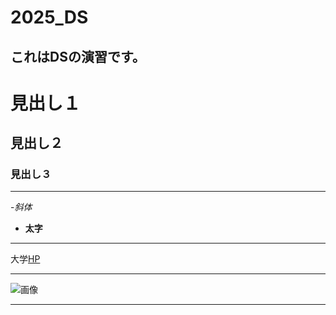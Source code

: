 # 2025_DS
これはDSの演習です。
---
# 見出し１
## 見出し２
### 見出し３


---
-_斜体_
- **太字**

---
大学[HP](https://www.ncu.ac.jp)

---

![画像](https://www.nagoya-cu.ac.jp/sda/common/1mage/header-logo.png)

---
